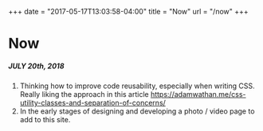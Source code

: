 +++
date = "2017-05-17T13:03:58-04:00"
title = "Now"
url = "/now"
+++

# Now

##### JULY 20th, 2018
 
1. Thinking how to improve code reusability, especially when writing CSS. Really liking the approach in this article https://adamwathan.me/css-utility-classes-and-separation-of-concerns/
2. In the early stages of designing and developing a photo / video page to add to this site.
